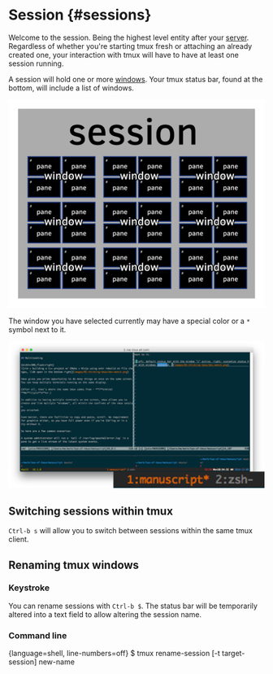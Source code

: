# Session {#sessions}

Welcome to the session. Being the highest level entity after your
[server](#server). Regardless of whether you're starting tmux fresh
or attaching an already created one, your interaction with tmux will
have to have at least one session running.

A session will hold one or more [windows](#windows). Your tmux status bar,
found at the bottom, will include a list of windows.

![Session](images/info/session.png)

The window you have selected currently may have a special color or a `*` symbol
next to it.

![The first window, ID 1, titled "manuscript" is active. The second window, ID 2, titled zsh.](images/05-session/active-window.png)

## Switching sessions within tmux

`Ctrl-b s` will allow you to switch between sessions within the same tmux
client.

## Renaming tmux windows

### Keystroke

You can rename sessions with `Ctrl-b $`.  The status bar will be temporarily
altered into a text field to allow altering the session name.

### Command line

{language=shell, line-numbers=off}
    $ tmux rename-session [-t target-session] new-name
